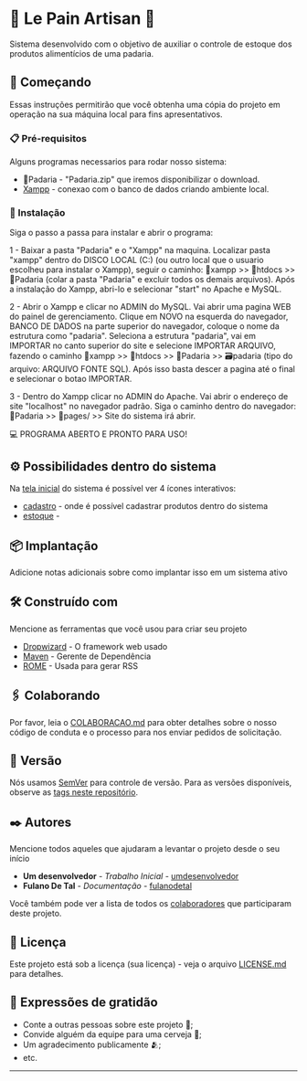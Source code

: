 # 🍞 Le Pain Artisan 🌾

Sistema desenvolvido com o objetivo de auxiliar o controle de estoque dos produtos alimentícios de uma padaria.

## 🚀 Começando

Essas instruções permitirão que você obtenha uma cópia do projeto em operação na sua máquina local para fins apresentativos.


### 📋 Pré-requisitos

Alguns programas necessarios para rodar nosso sistema:

* 📁Padaria - "Padaria.zip" que iremos disponibilizar o download.
* [Xampp](https://www.apachefriends.org/) - conexao com o banco de dados criando ambiente local.


### 🔧 Instalação

Siga o passo a passa para instalar e abrir o programa:

1 - Baixar a pasta "Padaria" e o "Xampp" na maquina. Localizar pasta "xampp" dentro do DISCO LOCAL (C:) (ou outro local que o usuario escolheu para instalar o Xampp), seguir o caminho: 📁xampp >> 📁htdocs >> 📁Padaria (colar a pasta "Padaria" e excluir todos os demais arquivos). Após a instalação do Xampp, abri-lo e selecionar "start" no Apache e MySQL.

2 - Abrir o Xampp e clicar no ADMIN do MySQL. Vai abrir uma pagina WEB do painel de gerenciamento. Clique em NOVO na esquerda do navegador, BANCO DE DADOS na parte superior do navegador, coloque o nome da estrutura como "padaria". Seleciona a estrutura "padaria", vai em IMPORTAR no canto superior do site e selecione IMPORTAR ARQUIVO, fazendo o caminho 📁xampp >> 📁htdocs >> 📁Padaria >> 🗃️padaria (tipo do arquivo: ARQUIVO FONTE SQL). Após isso basta descer a pagina até o final e selecionar o botao IMPORTAR.

3 - Dentro do Xampp clicar no ADMIN do Apache. Vai abrir o endereço de site "localhost" no navegador padrão. Siga o caminho dentro do navegador: 📁Padaria >> 📁pages/ >> Site do sistema irá abrir.

💻 PROGRAMA ABERTO E PRONTO PARA USO!

## ⚙️ Possibilidades dentro do sistema

Na [tela inicial](http://localhost/Padaria/pages/) do sistema é possível ver 4 ícones interativos:

- [cadastro](http://localhost/Padaria/pages/?page=cadastro) - onde é possível cadastrar produtos dentro do sistema
- [estoque](http://localhost/Padaria/pages/index.php?page=listar) - 


## 📦 Implantação

Adicione notas adicionais sobre como implantar isso em um sistema ativo

## 🛠️ Construído com

Mencione as ferramentas que você usou para criar seu projeto

* [Dropwizard](http://www.dropwizard.io/1.0.2/docs/) - O framework web usado
* [Maven](https://maven.apache.org/) - Gerente de Dependência
* [ROME](https://rometools.github.io/rome/) - Usada para gerar RSS

## 🖇️ Colaborando

Por favor, leia o [COLABORACAO.md](https://gist.github.com/usuario/linkParaInfoSobreContribuicoes) para obter detalhes sobre o nosso código de conduta e o processo para nos enviar pedidos de solicitação.

## 📌 Versão

Nós usamos [SemVer](http://semver.org/) para controle de versão. Para as versões disponíveis, observe as [tags neste repositório](https://github.com/suas/tags/do/projeto). 

## ✒️ Autores

Mencione todos aqueles que ajudaram a levantar o projeto desde o seu início

* **Um desenvolvedor** - *Trabalho Inicial* - [umdesenvolvedor](https://github.com/linkParaPerfil)
* **Fulano De Tal** - *Documentação* - [fulanodetal](https://github.com/linkParaPerfil)

Você também pode ver a lista de todos os [colaboradores](https://github.com/usuario/projeto/colaboradores) que participaram deste projeto.

## 📄 Licença

Este projeto está sob a licença (sua licença) - veja o arquivo [LICENSE.md](https://github.com/usuario/projeto/licenca) para detalhes.

## 🎁 Expressões de gratidão

* Conte a outras pessoas sobre este projeto 📢;
* Convide alguém da equipe para uma cerveja 🍺;
* Um agradecimento publicamente 🫂;
* etc.


---
